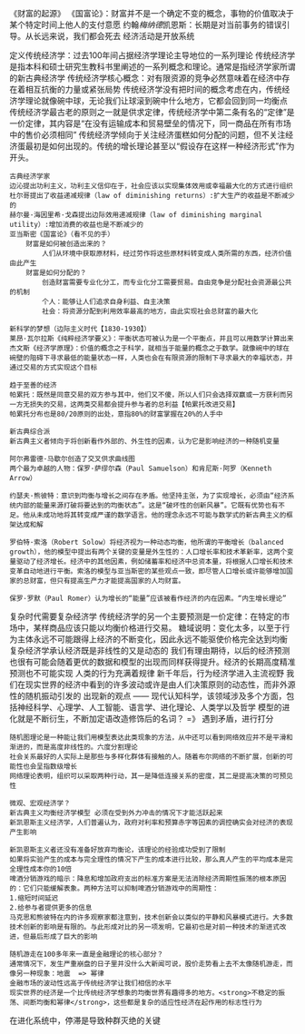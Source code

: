 《财富的起源》
《国富论》：财富并不是一个确定不变的概念，事物的价值取决于某个特定时间上他人的支付意愿
约翰*梅纳德*凯恩斯：长期是对当前事务的错误引导。从长远来说，我们都会死去
经济活动是开放系统


定义传统经济学：过去100年间占据经济学理论主导地位的一系列理论
    传统经济学是指本科和硕士研究生教科书里阐述的一系列概念和理论。通常是指经济学家所谓的新古典经济学
    传统经济学核心概念：对有限资源的竞争必然意味着在经济中存在着相互抗衡的力量或紧张局势
    传统经济学没有把时间的概念考虑在内，传统经济学理论就像碗中球，无论我们让球滚到碗中什么地方，它都会回到同一均衡点
    传统经济学最古老的原则之一就是供求定律，传统经济学中第二条有名的“定律”是一价定律，其内容是“在没有运输成本和贸易壁垒的情况下，同一商品在所有市场中的售价必须相同”
    传统经济学倾向于关注经济蛋糕如何分配的问题，但不关注经济蛋最初是如何出现的。传统的增长理论甚至以“假设存在这样一种经济形式”作为开头。

    古典经济学家
    边沁提出功利主义，功利主义信仰在于，社会应该以实现集体效用或幸福最大化的方式进行组织
    杜尔哥提出了收益递减规律（law of diminishing returns）:扩大生产的收益是不断减少的
    赫尔曼·海因里希·戈森提出边际效用递减规律（law of diminishing marginal utility）:增加消费的收益也是不断减少的
    亚当斯密《国富论》（看不见的手）
        财富是如何被创造出来的？
            人们从环境中获取原材料，经过劳作将这些原材料转变成人类所需的东西，经济价值由此产生
        财富是如何分配的？  
            创造财富需要专业化分工，而专业化分工需要贸易。自由竞争是分配社会资源最公共的机制
            个人：能够让人们追求自身利益、自主决策
            社会：将资源分配到利用效率最高的地方，由此实现社会总财富的最大化

    新科学的梦想（边际主义时代【1830-1930】）
    莱昂·瓦尔拉斯《纯粹经济学要义》：平衡状态可被认为是一个平衡点，并且可以用数学计算出来
    杰文斯《经济学原理》：价值的概念之于科学，就相当于能量的概念之于数学。就像碗中的球在碗壁的阻碍下寻求最低的能量状态一样，人类也会在有限资源的限制下寻求最大的幸福状态，并通过交易的方式实现这个目标

    趋于至善的经济
    帕累托：既然是同意交易的双方参与其中，他们又不傻，所以人们只会选择双赢或一方获利而另一方无损失的交易，这两类交易都会提升参与者的总利益【帕累托改进交易】
    帕累托分布也是80/20原则的出处，意指80%的财富掌握在20%的人手中

    新古典综合派
    新古典主义者倾向于将创新看作外部的、外生性的因素，认为它是影响经济的一种随机变量

    阿尔弗雷德·马歇尔创造了交叉供求曲线图
    两个最为卓越的人物：保罗·萨缪尔森（Paul Samuelson）和肯尼斯·阿罗（Kenneth Arrow）

    约瑟夫·熊彼特：意识到均衡与增长之间存在矛盾。他坚持主张，为了实现增长，必须由“经济系统内部的能量来源打破将要达到的均衡状态”。这是“破坏性的创新风暴”。它既有优势也有不足。他从未成功地将其转变成严谨的数学语言。他的理念永远不可能与数学式的新古典主义的框架达成和解

    罗伯特·索洛（Robert Solow）将经济视为一种动态均衡，他所谓的平衡增长（balanced growth），他的模型中提出有两个关键的变量是外生性的：人口增长率和技术革新率，这两个变量驱动了经济增长。经济中的其他因素，例如储蓄率和经济中总资本量，将根据人口增长和技术变革自动地进行平衡。索洛的模型与亚当斯密的某些观点一致，即尽管人口增长或许能够增加国家的总财富，但只有提高生产力才能提高国家的人均财富。

    保罗·罗默（Paul Romer）认为增长的“能量”应该被看作经济的内在因素。“内生增长理论”

复杂时代需要复杂经济学
    传统经济学的另一个主要预测是一价定律：在特定的市场中，某样商品应该只能以均衡价格进行交易。
    糖域说明：变化太多，以至于行为主体永远不可能跟得上经济的不断变化，因此永远不能驱使价格完全达到均衡
    复杂经济学承认经济既是非线性的又是动态的
    我们有理由期待，以后的经济预测也很有可能会随着更优的数据和模型的出现而同样获得提升。经济的长期高度精准预测也不可能实现
    人类的行为充满着规律
    新千年后，行为经济学进入主流视野
    我们在现实世界的经济中看到的许多波动或许是由人们决策原则的动态性，而非外源性的随机振动引发的
    出现新的观点 —— 现代认知科学，该领域涉及多个方面，包括神经科学、心理学、人工智能、语言学、进化理论、人类学以及哲学
    模型的进化就是不断衍生，不断加定语改造修饰后的名词？  =》 遇到矛盾，进行打分

    随机图理论是一种能让我们用模型表达此类现象的方法，从中还可以看到网络效应并不是平滑和渐进的，而是高度非线性的。六度分割理论
    社会关系最好的人实际上是那些与多样化群体有接触的人。随着布尔网络的不断扩展，创新的可能性也会呈指数级增长
    网络理论表明，组织可以采取两种行动，其一是降低连接关系的密度，其二是提高决策的可预见性

    微观、宏观经济学？
    新古典主义均衡经济学模型 必须在受到外力冲击的情况下才能活跃起来
    新凯恩斯主义经济学，人们普遍认为，政府对利率和预算赤字等因素的调控确实会对经济的表现产生影响

    新凯恩斯主义者还没有准备好放弃均衡论，该理论的经验成功受到了限制
    如果将实验产生的成本与完全理性的情况下产生的成本进行比较，那么真人产生的平均成本是完全理性成本你的10倍
    啤酒分销游戏的暗示：降息和增加政府支出的标准方案是无法消除经济周期性振荡的根本原因的：它们只能缓解表象。两种方法可以抑制啤酒分销游戏中的周期性：
    1.缩短时间延迟
    2.给参与者提供更多的信息
    马克思和熊彼特在内的许多观察家都注意到，技术创新会以类似的平静和风暴模式进行。大多数技术创新的影响是有限的。与此形成对比的另一项发明，它最初也是对前一种技术的渐进式改进，但最后形成了巨大的影响

    随机游走在100多年来一直是金融理论的核心部分？
    通常情况下，发生严重崩盘的日子里并没什么大新闻可说，股价走势看上去不太像随机游走，而像另一种现象：地震  => 幂律
    金融市场的波动性远高于传统经济学让我们相信的水平
    现实世界的经济是一个比传统经济学想象的均衡世界有趣得多的地方。<strong>不稳定的振荡、间断均衡和幂律</strong>，这些都是复杂的适应性经济在起作用的标志性行为
    


在进化系统中，停滞是导致种群灭绝的关键